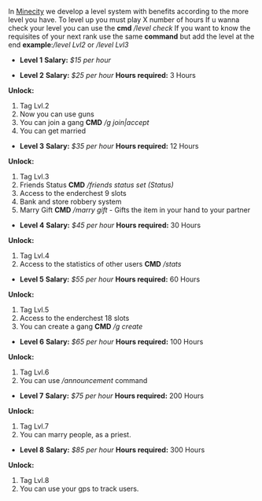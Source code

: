 In [Minecity](http://mcrp.fun/) we develop a level system with benefits according to the more level you have. To level up you must play X number of hours
If u wanna check your level you can use the **cmd** _/level check_
If you want to know the requisites of your next rank use the same **command** but add the level at the end **example**:_/level Lvl2_ or _/level Lvl3_

* **Level 1**
**Salary:** _$15 per hour_

* **Level 2**
**Salary:** _$25 per hour_
**Hours required:** 3 Hours

**Unlock:**
1. Tag Lvl.2
2. Now you can use guns
3. You can join a gang **CMD** _/g join|accept <gang>_
4. You can get married 

* **Level 3**
**Salary:** _$35 per hour_
**Hours required:** 12 Hours

**Unlock:**
1. Tag Lvl.3
2. Friends Status **CMD** _/friends status set (Status)_
3. Access to the enderchest 9 slots
4. Bank and store robbery system
5. Marry Gift **CMD** _/marry gift_ - Gifts the item in your hand to your partner

* **Level 4**
**Salary:** _$45 per hour_
**Hours required:** 30 Hours

**Unlock:**
1. Tag Lvl.4
2. Access to the statistics of other users **CMD** _/stats <username>_

* **Level 5**
**Salary:** _$55 per hour_
**Hours required:** 60 Hours

**Unlock:**
1. Tag Lvl.5
3. Access to the enderchest 18 slots
4. You can create a gang **CMD** _/g create <nameofthegang>_

* **Level 6**
**Salary:** _$65 per hour_
**Hours required:** 100 Hours

**Unlock:**
1. Tag Lvl.6
2. You can use _/announcement_ command

* **Level 7**
**Salary:** _$75 per hour_
**Hours required:** 200 Hours

**Unlock:**
1. Tag Lvl.7
2. You can marry people, as a priest.

* **Level 8**
**Salary:** _$85 per hour_
**Hours required:** 300 Hours

**Unlock:**
1. Tag Lvl.8
2. You can use your gps to track users. 